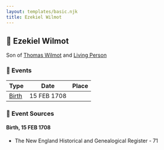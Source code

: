 ```yaml
---
layout: templates/basic.njk
title: Ezekiel Wilmot
---
```

## 🔵 Ezekiel Wilmot

Son of [Thomas Wilmot](/people/3/36930663) and [Living Person](/people/1/19292651)

### 📆 Events

Type | Date | Place
------ | ------ | ------
[Birth](#event-event-2) | 15 FEB 1708 |

### 📰 Event Sources

#### <a id="event-event-2"></a> Birth, 15 FEB 1708
* The New England Historical and Genealogical Register  - 71